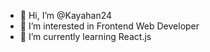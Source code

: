 - 👋 Hi, I’m @Kayahan24
- 👀 I’m interested in Frontend Web Developer
- 🌱 I’m currently learning React.js

<!---
Kayahan24/Kayahan24 is a ✨ special ✨ repository because its `README.md` (this file) appears on your GitHub profile.
You can click the Preview link to take a look at your changes.
--->
